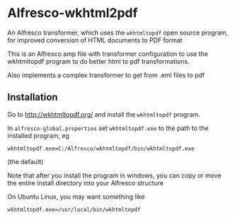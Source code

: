 # Alfresco-wkhtml2pdf
An Alfresco transformer, which uses the `wkhtmltopdf` open source program, 
for improved conversion of HTML documents to PDF format

This is an Alfresco amp file with transformer configuration to use the 
wkhtmltopdf program to do better html to pdf transformations. 

Also implements a complex transformer to get from .eml files to pdf

## Installation

Go to http://wkhtmltopdf.org/ and install the `wkhtmltopdf` program.

In `alfresco-global.properties` set `wkhtmltopdf.exe` to the path to
the installed program, eg

    wkhtmltopdf.exe=C:/Alfresco/wkhtmltopdf/bin/wkhtmltopdf.exe

(the default) 

Note that after you install the program in windows, you can copy or move the 
entire install directory into your Alfresco structure

On Ubuntu Linux, you may want something like

    wkhtmltopdf.exe=/usr/local/bin/wkhtmltopdf
